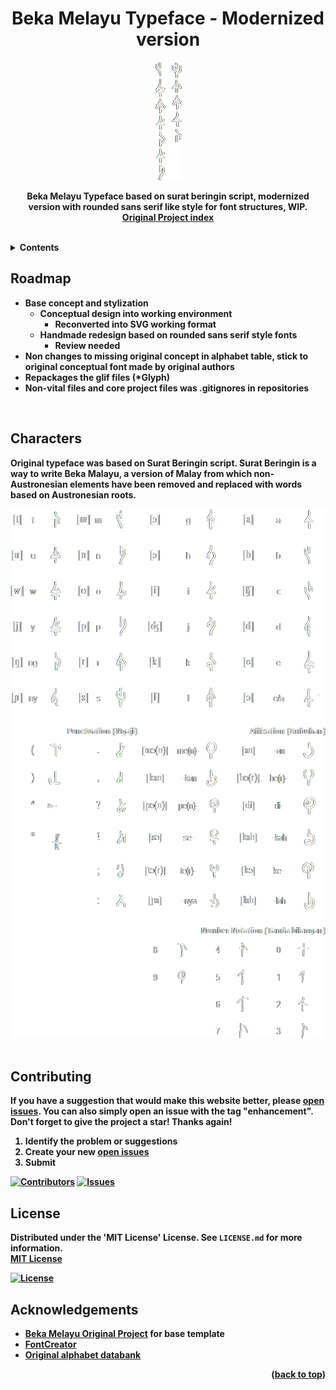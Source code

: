 <a name="readme-top"></a>

<div align="center">
<h1 align="center"><strong>Beka Melayu Typeface - Modernized version<strong></h1>
    <a href="https://github.com/shoen1x/Beka-Melayu-Script/">
        <img src="images/suratberingin1.webp" alt="original handwritten style font" width="44" height="189">
    </a>
  <p align="center">
    Beka Melayu Typeface based on surat beringin script, modernized version with rounded sans serif like style for font structures, WIP.
    <br />
    <a 
    href="https://omniglot.com/conscripts/suratberingin.htm"><strong>Original Project index</strong>
    </a>
  </p>
</div>
<br />

<!-- Contents -->
<details>
  <summary>Contents</summary>
  <ol>
    <li><a href="#roadmap">Roadmap</a></li>
    <li><a href="#characters">Characters</a></li>
    <li><a href="#contributing">Contributing</a></li>
    <li><a href="#license">License</a></li>
    <li><a href="#acknowledgements">Acknowledgments</a></li>
  </ol>
</details>

<!-- ROADMAP -->
## Roadmap

- Base concept and stylization
    - Conceptual design into working environment
        - Reconverted into SVG working format
    - Handmade redesign based on rounded sans serif style fonts
        - Review needed
- Non changes to missing original concept in alphabet table, stick to original conceptual font made by original authors
- Repackages the glif files (*Glyph)
- Non-vital files and core project files was .gitignores in repositories

<br />

<!-- CHARACTERS -->
## Characters

Original typeface was based on Surat Beringin script. Surat Beringin is a way to write Beka Malayu, a version of Malay from which non-Austronesian elements have been removed and replaced with words based on Austronesian roots.

<div align="center" href="https://github.com/shoen1x/Beka-Melayu-Script/">
        <img src="images/suratberingin3.webp" alt="original handwritten style font" width="633" height="847">
    </div>

<br />

<!-- Contributing -->
## Contributing

If you have a suggestion that would make this website better, please [open issues](https://github.com/shoen1x/Beka-Melayu-Script/issues). You can also simply open an issue with the tag "enhancement".
Don't forget to give the project a star! Thanks again!

1. Identify the problem or suggestions
2. Create your new [open issues](https://github.com/shoen1x/Beka-Melayu-Script/issues)
3. Submit

[![Contributors][contributors-shield]][contributors-url]
[![Issues][issues-shield]][issues-url]

<!-- License -->
## License

Distributed under the 'MIT License' License. See `LICENSE.md` for more information.
<br/>
[MIT License](https://choosealicense.com/licenses/mit/)

[![License][license-shield]][license-url]

<!-- Ackdnowledgements -->
## Acknowledgements

 - [Beka Melayu Original Project](https://omniglot.com/conscripts/suratberingin.htm) for base template
 - [FontCreator](https://www.high-logic.com/font-editor/fontcreator)
 - [Original alphabet databank](https://omniglot.com/charts/suratberingin.xls)

<p align="right">(<a href="#readme-top">back to top</a>)</p>

<!-- https://www.markdownguide.org/basic-syntax/#reference-style-links -->
[contributors-shield]: https://img.shields.io/github/contributors/shoen1x/Beka-Melayu-Script.svg?style=for-the-badge
[contributors-url]: https://github.com/shoen1x/Beka-Melayu-Script/graphs/contributors
[issues-shield]: https://img.shields.io/github/issues/shoen1x/Beka-Melayu-Script.svg?style=for-the-badge
[issues-url]: https://github.com/shoen1x/Beka-Melayu-Script/issues
[license-shield]: https://img.shields.io/github/license/shoen1x/Beka-Melayu-Script.svg?style=for-the-badge
[license-url]: https://github.com/shoen1x/Beka-Melayu-Script/blob/master/LICENSE.txt
